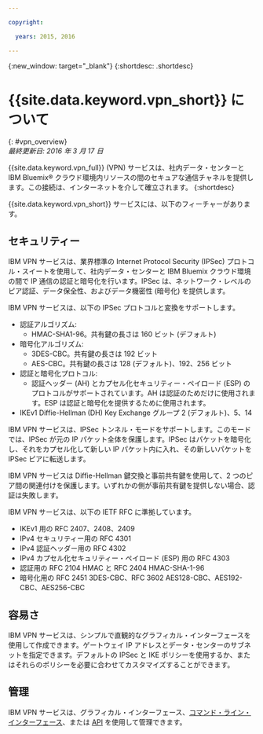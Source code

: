 ```yaml
---

copyright:

  years: 2015, 2016

---
```


{:new_window: target="_blank"}
{:shortdesc: .shortdesc}

# {{site.data.keyword.vpn_short}} について
{: #vpn_overview}  
*最終更新日: 2016 年 3 月 17 日*

{{site.data.keyword.vpn_full}} (VPN) サービスは、社内データ・センターと IBM Bluemix&reg; クラウド環境内リソースの間のセキュアな通信チャネルを提供します。この接続は、インターネットを介して確立されます。
{:shortdesc}

{{site.data.keyword.vpn_short}} サービスには、以下のフィーチャーがあります。  
## セキュリティー 
IBM VPN サービスは、業界標準の Internet Protocol Security (IPSec) プロトコル・スイートを使用して、社内データ・センターと IBM Bluemix クラウド環境の間で IP 通信の認証と暗号化を行います。IPSec は、ネットワーク・レベルのピア認証、データ保全性、およびデータ機密性 (暗号化) を提供します。

IBM VPN サービスは、以下の IPSec プロトコルと変換をサポートします。

* 認証アルゴリズム:
	* HMAC-SHA1-96。共有鍵の長さは 160 ビット (デフォルト)  
* 暗号化アルゴリズム:
	* 3DES-CBC。共有鍵の長さは 192 ビット
	* AES-CBC。共有鍵の長さは 128 (デフォルト)、192、256 ビット
* 認証と暗号化プロトコル:
	* 認証ヘッダー (AH) とカプセル化セキュリティー・ペイロード (ESP) のプロトコルがサポートされています。AH は認証のためだけに使用されます。ESP は認証と暗号化を提供するために使用されます。
* IKEv1 Diffie-Hellman (DH) Key Exchange グループ 2 (デフォルト)、5、14

IBM VPN サービスは、IPSec トンネル・モードをサポートします。このモードでは、IPSec が元の IP パケット全体を保護します。IPSec はパケットを暗号化し、それをカプセル化して新しい IP パケット内に入れ、その新しいパケットを IPSec ピアに転送します。 

IBM VPN サービスは Diffie-Hellman 鍵交換と事前共有鍵を使用して、2 つのピア間の関連付けを保護します。いずれかの側が事前共有鍵を提供しない場合、認証は失敗します。 
 
IBM VPN サービスは、以下の IETF RFC に準拠しています。

* IKEv1 用の RFC 2407、2408、2409
* IPv4 セキュリティー用の RFC 4301   
* IPv4 認証ヘッダー用の RFC 4302  
* IPv4 カプセル化セキュリティー・ペイロード (ESP) 用の RFC 4303  
* 認証用の RFC 2104 HMAC と RFC 2404 HMAC-SHA-1-96  
* 暗号化用の RFC 2451 3DES-CBC、RFC 3602 AES128-CBC、AES192-CBC、AES256-CBC
## 容易さ
IBM VPN サービスは、シンプルで直観的なグラフィカル・インターフェースを使用して作成できます。ゲートウェイ IP アドレスとデータ・センターのサブネットを指定できます。デフォルトの IPSec と IKE ポリシーを使用するか、またはそれらのポリシーを必要に合わせてカスタマイズすることができます。  
## 管理
IBM VPN サービスは、グラフィカル・インターフェース、[コマンド・ライン・インターフェース](../../cli/plugins/vpn/index.html)、または [API](https://new-console.ng.bluemix.net/apidocs/101) を使用して管理できます。

